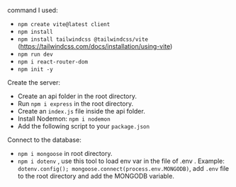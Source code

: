 command I used:
- `npm create vite@latest client`
- `npm install`
- `npm install tailwindcss @tailwindcss/vite` (https://tailwindcss.com/docs/installation/using-vite)
- `npm run dev`
- `npm i react-router-dom`
- `npm init -y`

Create the server:
- Create an api folder in the root directory.
- Run `npm i express` in the root directory.
- Create an `index.js` file inside the api folder.
- Install Nodemon: `npm i nodemon`
- Add the following script to your `package.json`

Connect to the database:
- `npm i mongoose` in root directory.
- `npm i dotenv` , use this tool to load env var in the file of .env . Example: `dotenv.config(); mongoose.connect(process.env.MONGODB)`,  add `.env` file to the root directory and add the MONGODB variable.